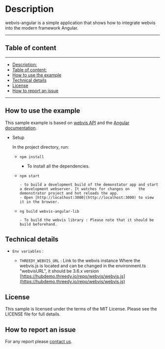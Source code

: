 # Description

webvis-angular is a simple application that shows how to integrate webvis into the modern framework Angular.

---

## Table of content

---

- [Description:](#description)
- [Table of content:](#table-of-content)
- [How to use the example](#how-to-use-the-example)
- [Technical details](#technical-details)
- [License](#license)
- [How to report an issue](#how-to-report-an-issue)

---

## How to use the example

This sample example is based on [webvis API](https://docs.threedy.io/3.6.1/index.html) and the [Angular documentation](https://angular.io/start).

- Setup

  In the project directory, run:

  - `npm install`

    - To install all the dependencies.

  - `npm start`

        - to build a development build of the demonstator app and start a development webserver. It watches for changes on    the demonstrator project and hot reloads the app.
        - Open [http://localhost:3000](http://localhost:3000) to view it in the browser.

  - `ng build webvis-angular-lib`

        - To build the webvis library : Please note that it should be build beforehand.

## Technical details

- `Env variables` :

  - `THREEDY_WEBVIS_URL` : Link to the webvis instance Where the webvis.js is located and can be changed in the environment.ts "webvisURL", it should be 3.6.x version [https://hubdemo.threedy.io/repo/webvis/webvis.js](https://hubdemo.threedy.io/repo/webvis/webvis.js)

## License

This sample is licensed under the terms of the MIT License. Please see the LICENSE file for full details.

## How to report an issue

For any report please [contact us](https://i3dhub.atlassian.net/servicedesk/customer/portal/2).
